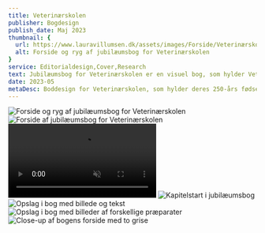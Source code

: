 ```yaml
---
title: Veterinærskolen
publisher: Bogdesign
publish_date: Maj 2023
thumbnail: {
  url: https://www.lauravillumsen.dk/assets/images/Forside/Veterinærskolen_Forside.jpg,
  alt: Forside og ryg af jubilæumsbog for Veterinærskolen
}
service: Editorialdesign,Cover,Research
text: Jubilæumsbog for Veterinærskolen er en visuel bog, som hylder Veterinærskolens 250-års fødselsdag. Bogen blev designet i forbindelse med et skoleprojekt på Danmarks Medie- og Journalisthøjskole. Bogens indhold er designet efter dansk og engelsk sprog, hvor sprogene er blevet differentieret med forskellige skrifttyper serif og sans serif. Bogen er præget af smukke og interessante fotos af Jens Wejs. Omslaget er pyntet med siametiske grise og en lysegrøn farve, som skal give illusionen af knogler. Snitfarven komplimenterer den grønne farve og skal symbolisere blod. Bogen er sat med skrifttyperne Neue Haas Grotesk og Loretta VF.
date: 2023-05
metaDesc: Boddesign for Veterinærskolen, som hylder deres 250-års fødselsdag. Bogen er en visuel bog med fokus på layout og typografi.
---
```


<img src="https://www.lauravillumsen.dk/assets/images/Veterinærskolen_underside/1_Veterinærskolen_underside.jpg" alt="Forside og ryg af jubilæumsbog for Veterinærskolen">
<img src="https://www.lauravillumsen.dk/assets/images/Veterinærskolen_underside/2_Veterinærskolen_underside.jpg" alt="Forside af jubilæumsbog for Veterinærskolen">
<video controls muted autoplay loop>
  <source src="https://www.lauravillumsen.dk/assets/images/Veterinærskolen_underside/3_Veterinæskolen_underside_video.mp4" type="video/mp4">
</video>
<img src="https://www.lauravillumsen.dk/assets/images/Veterinærskolen_underside/4_Veterinærskolen_underside.jpg" alt="Kapitelstart i jubilæumsbog">
<img src="https://www.lauravillumsen.dk/assets/images/Veterinærskolen_underside/5_Veterinærskolen_underside.jpg" alt="Opslag i bog med billede og tekst">
<img src="https://www.lauravillumsen.dk/assets/images/Veterinærskolen_underside/6_Veterinærskolen_underside.jpg" alt="Opslag i bog med billeder af forskellige præparater">
<img src="https://www.lauravillumsen.dk/assets/images/Veterinærskolen_underside/7_Veterinærskolen_underside.png" alt="Close-up af bogens forside med to grise">
